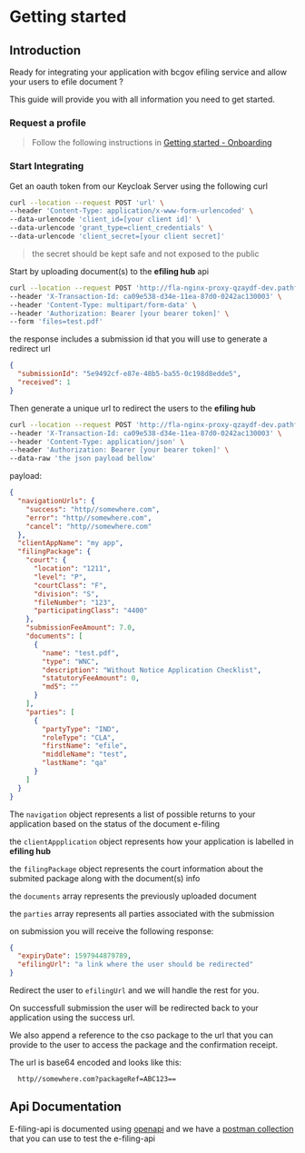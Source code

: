 # Getting started

## Introduction

Ready for integrating your application with bcgov efiling service and allow your users to efile document ?

This guide will provide you with all information you need to get started.

### Request a profile

> Follow the following instructions in [Getting started - Onboarding](onboarding.md)

### Start Integrating

Get an oauth token from our Keycloak Server using the following curl

```bash
curl --location --request POST 'url' \
--header 'Content-Type: application/x-www-form-urlencoded' \
--data-urlencode 'client_id=[your client id]' \
--data-urlencode 'grant_type=client_credentials' \
--data-urlencode 'client_secret=[your client secret]'
```

> the secret should be kept safe and not exposed to the public

Start by uploading document(s) to the **efiling hub** api

```bash
curl --location --request POST 'http://fla-nginx-proxy-qzaydf-dev.pathfinder.gov.bc.ca/api/submission/documents' \
--header 'X-Transaction-Id: ca09e538-d34e-11ea-87d0-0242ac130003' \
--header 'Content-Type: multipart/form-data' \
--header 'Authorization: Bearer [your bearer token]' \
--form 'files=test.pdf'
```

the response includes a submission id that you will use to generate a redirect url

```json
{
  "submissionId": "5e9492cf-e87e-48b5-ba55-0c198d8edde5",
  "received": 1
}
```

Then generate a unique url to redirect the users to the **efiling hub**

```bash
curl --location --request POST 'http://fla-nginx-proxy-qzaydf-dev.pathfinder.gov.bc.ca/api/submission/5e9492cf-e87e-48b5-ba55-0c198d8edde5/generateUrl' \
--header 'X-Transaction-Id: ca09e538-d34e-11ea-87d0-0242ac130003' \
--header 'Content-Type: application/json' \
--header 'Authorization: Bearer [your bearer token]' \
--data-raw 'the json payload bellow'
```

payload:

```json
{
  "navigationUrls": {
    "success": "http//somewhere.com",
    "error": "http//somewhere.com",
    "cancel": "http//somewhere.com"
  },
  "clientAppName": "my app",
  "filingPackage": {
    "court": {
      "location": "1211",
      "level": "P",
      "courtClass": "F",
      "division": "S",
      "fileNumber": "123",
      "participatingClass": "4400"
    },
    "submissionFeeAmount": 7.0,
    "documents": [
      {
        "name": "test.pdf",
        "type": "WNC",
        "description": "Without Notice Application Checklist",
        "statutoryFeeAmount": 0,
        "md5": ""
      }
    ],
    "parties": [
      {
        "partyType": "IND",
        "roleType": "CLA",
        "firstName": "efile",
        "middleName": "test",
        "lastName": "qa"
      }
    ]
  }
}
```

The `navigation` object represents a list of possible returns to your application based on the status of the document e-filing

the `clientAppplication` object represents how your application is labelled in **efiling hub**

the `filingPackage` object represents the court information about the submited package along with the document(s) info

the `documents` array represents the previously uploaded document

the `parties` array represents all parties associated with the submission

on submission you will receive the following response:

```json
{
  "expiryDate": 1597944879789,
  "efilingUrl": "a link where the user should be redirected"
}
```

Redirect the user to `efilingUrl` and we will handle the rest for you.

On successfull submission the user will be redirected back to your application using the success url.

We also append a reference to the cso package to the url that you can provide to the user to access the package and the confirmation receipt.

The url is base64 encoded and looks like this:

```
  http//somewhere.com?packageRef=ABC123==
```

## Api Documentation

E-filing-api is documented using [openapi](http://editor.swagger.io/?url=https://raw.githubusercontent.com/bcgov/jag-file-submission/master/src/backend/efiling-api/jag-efiling-api.yaml) and we have a [postman collection](https://raw.githubusercontent.com/bcgov/jag-file-submission/master/src/backend/jag-efiling-api/src/test/jag-efiling-api.postman_collection.json) that you can use to test the e-filing-api
